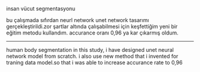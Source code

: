 insan vücut segmentasyonu

bu çalışmada sıfırdan  neurl network unet network tasarımı gerçekleştirildi.zor şartlar altında çalışabilmesi için  keşfettiğim yeni bir eğitim metodu kullandım. accurance oranı 0,96 ya kar çıkarmış oldum.

-------------------------------------------------------------------------------------
human body segmentation
in this study, i have designed unet neural network model from scratch. i also use new method that i invented for traning data model.so that i was able to  increase accurance rate to 0,96
